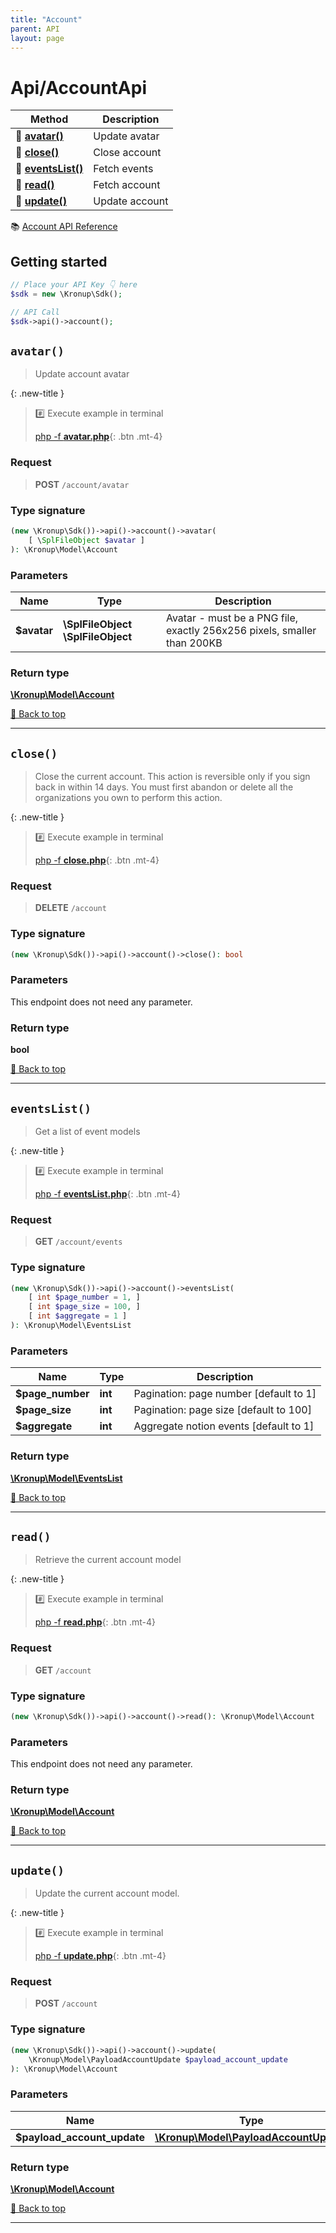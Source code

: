 ```yaml
---
title: "Account"
parent: API
layout: page
---
```


# Api/AccountApi

Method | Description
------------- | -------------
🔹 [**avatar()**](#avatar) | Update avatar
🔹 [**close()**](#close) | Close account
🔹 [**eventsList()**](#eventslist) | Fetch events
🔹 [**read()**](#read) | Fetch account
🔹 [**update()**](#update) | Update account


📚 [Account API Reference](https://api.kronup.com/#tag/Account)

## Getting started

```php
// Place your API Key 👇 here
$sdk = new \Kronup\Sdk();

// API Call
$sdk->api()->account();
```


## `avatar()`

> Update account avatar


{: .new-title }
> #️⃣ Execute example in terminal 
> 
> [php -f **avatar.php**](https://github.com/kronup/kronup-php/blob/main/examples/Api/AccountApi/avatar.php){: .btn .mt-4}

### Request

> **POST** `/account/avatar`

### Type signature

```php
(new \Kronup\Sdk())->api()->account()->avatar(
    [ \SplFileObject $avatar ]
): \Kronup\Model\Account
```

### Parameters

Name | Type | Description
------------- | ------------- | -------------
 **$avatar** | **\SplFileObject** **\SplFileObject**  | Avatar - must be a PNG file, exactly 256x256 pixels, smaller than 200KB 

### Return type

[**\Kronup\Model\Account**](../../Model/Account)

[🔺 Back to top](#top)

---


## `close()`

> Close the current account. This action is reversible only if you sign back in within 14 days. You must first abandon or delete all the organizations you own to perform this action.


{: .new-title }
> #️⃣ Execute example in terminal 
> 
> [php -f **close.php**](https://github.com/kronup/kronup-php/blob/main/examples/Api/AccountApi/close.php){: .btn .mt-4}

### Request

> **DELETE** `/account`

### Type signature

```php
(new \Kronup\Sdk())->api()->account()->close(): bool
```

### Parameters

This endpoint does not need any parameter.

### Return type

**bool**

[🔺 Back to top](#top)

---


## `eventsList()`

> Get a list of event models


{: .new-title }
> #️⃣ Execute example in terminal 
> 
> [php -f **eventsList.php**](https://github.com/kronup/kronup-php/blob/main/examples/Api/AccountApi/eventsList.php){: .btn .mt-4}

### Request

> **GET** `/account/events`

### Type signature

```php
(new \Kronup\Sdk())->api()->account()->eventsList(
    [ int $page_number = 1, ]
    [ int $page_size = 100, ]
    [ int $aggregate = 1 ]
): \Kronup\Model\EventsList
```

### Parameters

Name | Type | Description
------------- | ------------- | -------------
 **$page_number** | **int**  | Pagination: page number  [default to 1]
 **$page_size** | **int**  | Pagination: page size  [default to 100]
 **$aggregate** | **int**  | Aggregate notion events  [default to 1]

### Return type

[**\Kronup\Model\EventsList**](../../Model/EventsList)

[🔺 Back to top](#top)

---


## `read()`

> Retrieve the current account model


{: .new-title }
> #️⃣ Execute example in terminal 
> 
> [php -f **read.php**](https://github.com/kronup/kronup-php/blob/main/examples/Api/AccountApi/read.php){: .btn .mt-4}

### Request

> **GET** `/account`

### Type signature

```php
(new \Kronup\Sdk())->api()->account()->read(): \Kronup\Model\Account
```

### Parameters

This endpoint does not need any parameter.

### Return type

[**\Kronup\Model\Account**](../../Model/Account)

[🔺 Back to top](#top)

---


## `update()`

> Update the current account model.


{: .new-title }
> #️⃣ Execute example in terminal 
> 
> [php -f **update.php**](https://github.com/kronup/kronup-php/blob/main/examples/Api/AccountApi/update.php){: .btn .mt-4}

### Request

> **POST** `/account`

### Type signature

```php
(new \Kronup\Sdk())->api()->account()->update(
    \Kronup\Model\PayloadAccountUpdate $payload_account_update
): \Kronup\Model\Account
```

### Parameters

Name | Type | Description
------------- | ------------- | -------------
 **$payload_account_update** | [**\Kronup\Model\PayloadAccountUpdate**](../../Model/PayloadAccountUpdate) |  

### Return type

[**\Kronup\Model\Account**](../../Model/Account)

[🔺 Back to top](#top)

---
